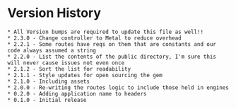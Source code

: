 Version History
======
    * All Version bumps are required to update this file as well!!
    * 2.3.0 - Change controller to Metal to reduce overhead
    * 2.2.1 - Some routes have reqs on them that are constants and our code always assumed a string
    * 2.2.0 - List the contents of the public directory, I'm sure this will never cause issues not even once
    * 2.1.2 - Sort the list for readability
    * 2.1.1 - Style updates for open sourcing the gem
    * 2.1.0 - Including assets
    * 2.0.0 - Re-writing the routes logic to include those held in engines
    * 0.2.0 - Adding application name to headers
    * 0.1.0 - Initial release
